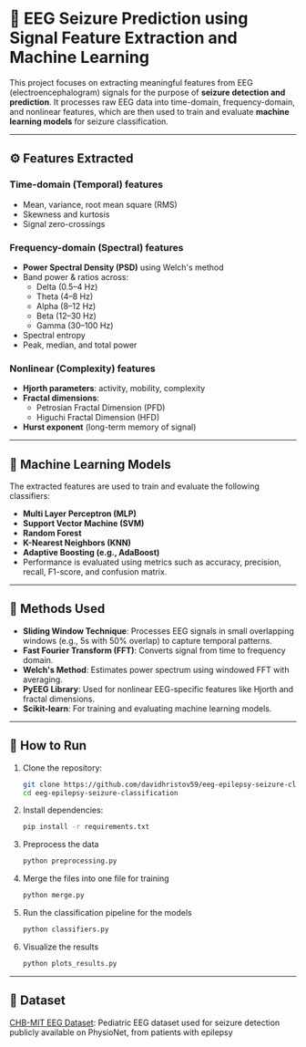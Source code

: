 # 🧠 EEG Seizure Prediction using Signal Feature Extraction and Machine Learning

This project focuses on extracting meaningful features from EEG (electroencephalogram) signals for the purpose of **seizure detection and prediction**. It processes raw EEG data into time-domain, frequency-domain, and nonlinear features, which are then used to train and evaluate **machine learning models** for seizure classification.

---

## ⚙️ Features Extracted

### Time-domain (Temporal) features
- Mean, variance, root mean square (RMS)
- Skewness and kurtosis
- Signal zero-crossings

### Frequency-domain (Spectral) features
- **Power Spectral Density (PSD)** using Welch's method
- Band power & ratios across:
  - Delta (0.5–4 Hz)
  - Theta (4–8 Hz)
  - Alpha (8–12 Hz)
  - Beta (12–30 Hz)
  - Gamma (30–100 Hz)
- Spectral entropy
- Peak, median, and total power

### Nonlinear (Complexity) features
- **Hjorth parameters**: activity, mobility, complexity
- **Fractal dimensions**:
  - Petrosian Fractal Dimension (PFD)
  - Higuchi Fractal Dimension (HFD)
- **Hurst exponent** (long-term memory of signal)

---

## 🤖 Machine Learning Models

The extracted features are used to train and evaluate the following classifiers:

- **Multi Layer Perceptron (MLP)**
- **Support Vector Machine (SVM)**
- **Random Forest**
- **K-Nearest Neighbors (KNN)**
- **Adaptive Boosting (e.g., AdaBoost)**
- Performance is evaluated using metrics such as accuracy, precision, recall, F1-score, and confusion matrix.

---

## 🧪 Methods Used

- **Sliding Window Technique**: Processes EEG signals in small overlapping windows (e.g., 5s with 50% overlap) to capture temporal patterns.
- **Fast Fourier Transform (FFT)**: Converts signal from time to frequency domain.
- **Welch's Method**: Estimates power spectrum using windowed FFT with averaging.
- **PyEEG Library**: Used for nonlinear EEG-specific features like Hjorth and fractal dimensions.
- **Scikit-learn**: For training and evaluating machine learning models.

---

## 🚀 How to Run

1. Clone the repository:
   ```bash
   git clone https://github.com/davidhristov59/eeg-epilepsy-seizure-classification.git
   cd eeg-epilepsy-seizure-classification

2. Install dependencies:
   ```bash
   pip install -r requirements.txt
   
3. Preprocess the data
   ```bash
   python preprocessing.py

4. Merge the files into one file for training
   ```bash
   python merge.py

5. Run the classification pipeline for the models
   ```bash
   python classifiers.py

6. Visualize the results
   ```bash
   python plots_results.py

  ---

## 🧠 Dataset
[CHB-MIT EEG Dataset](https://physionet.org/content/chbmit/1.0.0/): Pediatric EEG dataset used for seizure detection publicly available on PhysioNet, from patients with epilepsy

